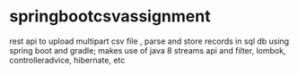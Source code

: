 # springbootcsvassignment
rest api to upload multipart csv file , parse and store records in sql db using spring boot and gradle;
makes use of java 8 streams api and filter, lombok, controlleradvice, hibernate, etc
